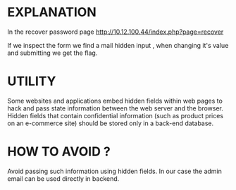 # EXPLANATION

In the recover password page http://10.12.100.44/index.php?page=recover

If we inspect the form we find a mail hidden input , when changing it's value and submitting we get the flag.

# UTILITY

Some websites and applications embed hidden fields within web pages to hack and pass state information between the web server and the browser.
Hidden fields that contain confidential information (such as product prices on an e-commerce site) should be stored only in a back-end database.

# HOW TO AVOID ?

Avoid passing such information using hidden fields. In our case the admin email can be used directly in backend.